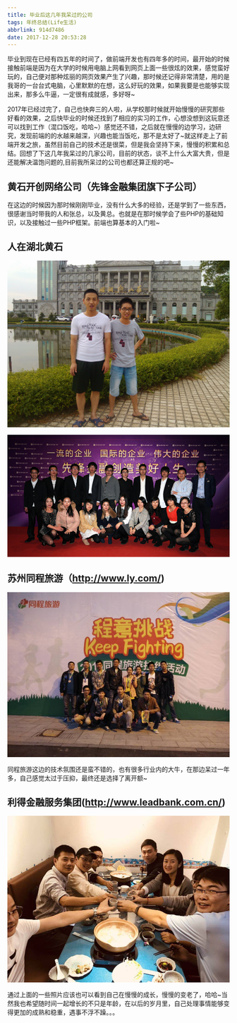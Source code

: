 ```yaml
---
title: 毕业后这几年我呆过的公司
tags: 年终总结(Life生活)
abbrlink: 914d7486
date: 2017-12-28 20:53:28
---
```


毕业到现在已经有四五年的时间了，做前端开发也有四年多的时间，最开始的时候接触前端是因为在大学的时候用电脑上网看到网页上面一些很炫的效果，感觉蛮好玩的，自己便对那种炫丽的网页效果产生了兴趣，那时候还记得非常清楚，用的是我哥的一台台式电脑，心里默默的在想，这么好玩的效果，如果我要是也能够实现出来，那多么牛逼，一定很有成就感，多好呀~
<!-- more -->

2017年已经过完了，自己也快奔三的人啦，从学校那时候就开始慢慢的研究那些好看的效果，之后快毕业的时候还找到了相应的实习的工作，心想没想到这玩意还可以找到工作（混口饭吃，哈哈~）感觉还不错，之后就在慢慢的边学习，边研究，发现前端的的水越来越深，兴趣也能当饭吃，那不是太好了~就这样走上了前端开发之旅，虽然目前自己的技术还是很菜，但是我会坚持下来，慢慢的积累和总结。回想了下这几年我呆过的几家公司，目前的状态，谈不上什么大富大贵，但是还能解决温饱问题的,目前我所呆过的公司也都还算正规的吧~

## 黄石开创网络公司（先锋金融集团旗下子公司）

在这边的时候因为那时候刚刚毕业，没有什么大多的经验，还是学到了一些东西，很感谢当时带我的人和张总，以及黄总。也就是在那时候学会了些PHP的基础知识，以及接触过一些PHP框架。前端也算基本的入门啦~

## 人在湖北黄石
![人在黄石-黄石美丽慈湖](/uploadimg/IMG_20130804_183441.jpg "黄石慈湖山庄")

![人在黄石-先锋金融集团](/uploadimg/B99A5802.jpg "先锋金融集团")


## 苏州同程旅游（http://www.ly.com/)
![人在苏州-同程旅游](/uploadimg/get_thumbnail.jpeg "同程旅游-快乐每一程")

同程旅游这边的技术氛围还是蛮不错的，也有很多行业内的大牛，在那边呆过一年多，自己感觉太过于压抑，最终还是选择了离开额~


## 利得金融服务集团(http://www.leadbank.com.cn/)
![人在上海-利得金融](/uploadimg/myteam.jpeg "利得金融服务集团")

通过上面的一些照片应该也可以看到自己在慢慢的成长，慢慢的变老了，哈哈~当然我也希望随时间一起增长的不只是年龄，在以后的岁月里，自己处理事情能够变得更加的成熟和稳重，遇事不浮不躁。。。


